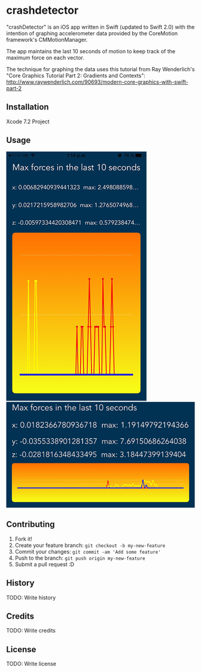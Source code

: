 # crashdetector

"crashDetector" is an iOS app written in Swift (updated to Swift 2.0) with 
the intention of graphing accelerometer data provided by the
CoreMotion framework's CMMotionManager.

The app maintains the last 10 seconds of motion to keep
track of the maximum force on each vector.

The technique for graphing the data uses this tutorial from Ray Wenderlich's 
"Core Graphics Tutorial Part 2: Gradients and Contexts":
http://www.raywenderlich.com/90693/modern-core-graphics-with-swift-part-2

## Installation
Xcode 7.2 Project

## Usage

![ScreenShot](https://github.com/adamteale/crashdetector/blob/master/screenshots/IMG_5624.jpg)
![ScreenShot](https://github.com/adamteale/crashdetector/blob/master/screenshots/IMG_5625.jpg)

## Contributing
1. Fork it!
2. Create your feature branch: `git checkout -b my-new-feature`
3. Commit your changes: `git commit -am 'Add some feature'`
4. Push to the branch: `git push origin my-new-feature`
5. Submit a pull request :D
## History
TODO: Write history
## Credits
TODO: Write credits
## License
TODO: Write license
